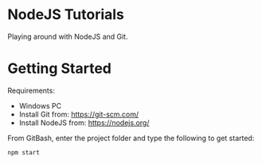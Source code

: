 # NodeJS Tutorials
Playing around with NodeJS and Git.

# Getting Started
Requirements:
* Windows PC
* Install Git from: https://git-scm.com/
* Install NodeJS from: https://nodejs.org/

From GitBash, enter the project folder and type the following to get started:
```
npm start
```
